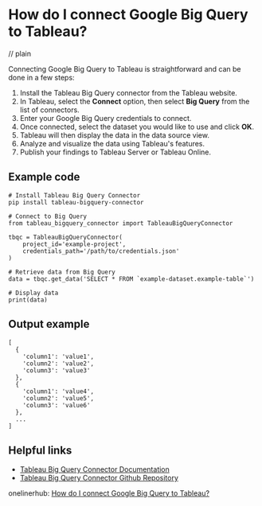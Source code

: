 # How do I connect Google Big Query to Tableau?
// plain

Connecting Google Big Query to Tableau is straightforward and can be done in a few steps:

1. Install the Tableau Big Query connector from the Tableau website.
2. In Tableau, select the **Connect** option, then select **Big Query** from the list of connectors.
3. Enter your Google Big Query credentials to connect.
4. Once connected, select the dataset you would like to use and click **OK**.
5. Tableau will then display the data in the data source view.
6. Analyze and visualize the data using Tableau's features.
7. Publish your findings to Tableau Server or Tableau Online.

## Example code


```
# Install Tableau Big Query Connector
pip install tableau-bigquery-connector

# Connect to Big Query
from tableau_bigquery_connector import TableauBigQueryConnector

tbqc = TableauBigQueryConnector(
    project_id='example-project',
    credentials_path='/path/to/credentials.json'
)

# Retrieve data from Big Query
data = tbqc.get_data('SELECT * FROM `example-dataset.example-table`')

# Display data
print(data)
```

## Output example


```
[
  {
    'column1': 'value1',
    'column2': 'value2',
    'column3': 'value3'
  },
  {
    'column1': 'value4',
    'column2': 'value5',
    'column3': 'value6'
  },
  ...
]
```

## Helpful links

- [Tableau Big Query Connector Documentation](https://tableau-bigquery-connector.readthedocs.io/en/latest/)
- [Tableau Big Query Connector Github Repository](https://github.com/tableau/tableau-bigquery-connector)

onelinerhub: [How do I connect Google Big Query to Tableau?](https://onelinerhub.com/google-big-query/how-do-i-connect-google-big-query-to-tableau)